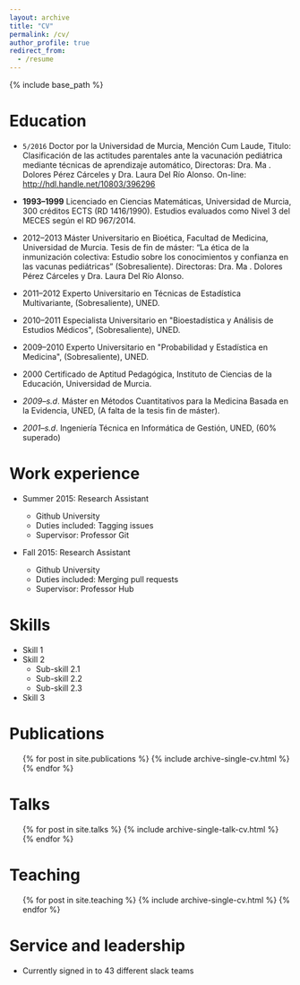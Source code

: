 ```yaml
---
layout: archive
title: "CV"
permalink: /cv/
author_profile: true
redirect_from:
  - /resume
---
```


{% include base_path %}

Education
======
* `5/2016` Doctor por la Universidad de Murcia, Mención Cum Laude, Titulo: Clasificación de las actitudes parentales ante la vacunación pediátrica mediante técnicas de aprendizaje automático, Directoras: Dra. Ma . Dolores Pérez Cárceles y Dra. Laura Del Río Alonso. On-line: http://hdl.handle.net/10803/396296
* **1993–1999** Licenciado en Ciencias Matemáticas, Universidad de Murcia, 300 créditos ECTS (RD 1416/1990). Estudios evaluados como Nivel 3 del MECES según el RD 967/2014.
* 2012–2013 Máster Universitario en Bioética, Facultad de Medicina, Universidad de Murcia.
Tesis de fin de máster: “La ética de la inmunización colectiva: Estudio sobre los conocimientos y confianza en las vacunas pediátricas” (Sobresaliente). Directoras: Dra. Ma . Dolores Pérez Cárceles y Dra. Laura Del Río Alonso.
* 2011–2012 Experto Universitario en Técnicas de Estadística Multivariante, (Sobresaliente), UNED.
* 2010–2011 Especialista Universitario en "Bioestadística y Análisis de Estudios Médicos", (Sobresaliente), UNED.
* 2009–2010 Experto Universitario en "Probabilidad y Estadística en Medicina", (Sobresaliente), UNED.
* 2000 Certificado de Aptitud Pedagógica, Instituto de Ciencias de la Educación, Universidad de Murcia.


* _2009–s.d_. Máster en Métodos Cuantitativos para la Medicina Basada en la Evidencia, UNED, (A falta de la tesis fin de máster).
* <i>2001–s.d</i>. Ingeniería Técnica en Informática de Gestión, UNED, (60% superado)

Work experience
======
* Summer 2015: Research Assistant
  * Github University
  * Duties included: Tagging issues
  * Supervisor: Professor Git

* Fall 2015: Research Assistant
  * Github University
  * Duties included: Merging pull requests
  * Supervisor: Professor Hub
  
Skills
======
* Skill 1
* Skill 2
  * Sub-skill 2.1
  * Sub-skill 2.2
  * Sub-skill 2.3
* Skill 3

Publications
======
  <ul>{% for post in site.publications %}
    {% include archive-single-cv.html %}
  {% endfor %}</ul>
  
Talks
======
  <ul>{% for post in site.talks %}
    {% include archive-single-talk-cv.html %}
  {% endfor %}</ul>
  
Teaching
======
  <ul>{% for post in site.teaching %}
    {% include archive-single-cv.html %}
  {% endfor %}</ul>
  
Service and leadership
======
* Currently signed in to 43 different slack teams
